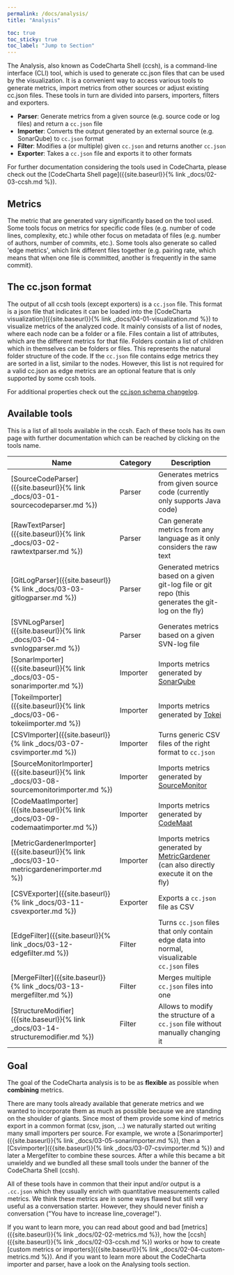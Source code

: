 ```yaml
---
permalink: /docs/analysis/
title: "Analysis"

toc: true
toc_sticky: true
toc_label: "Jump to Section"
---
```


The Analysis, also known as CodeCharta Shell (ccsh), is a command-line interface (CLI) tool, which is used to generate cc.json files that can be used by the visualization. It is a convenient way to access various tools to generate metrics, import metrics from other sources or adjust existing cc.json files. These tools in turn are divided into parsers, importers, filters and exporters.

- **Parser**: Generate metrics from a given source (e.g. source code or log files) and return a `cc.json` file
- **Importer**: Converts the output generated by an external source (e.g. SonarQube) to `cc.json` format
- **Filter**: Modifies a (or multiple) given `cc.json` and returns another `cc.json`
- **Exporter**: Takes a `cc.json` file and exports it to other formats

For further documentation considering the tools used in CodeCharta, please check out the [CodeCharta Shell page]({{site.baseurl}}{% link _docs/02-03-ccsh.md %}).

## Metrics

The metric that are generated vary significantly based on the tool used. Some tools focus on metrics for specific code files (e.g. number of code lines, complexity, etc.) while other focus on metadata of files (e.g. number of authors, number of commits, etc.). Some tools also generate so called 'edge metrics', which link different files together (e.g. pairing rate, which means that when one file is committed, another is frequently in the same commit).

## The cc.json format

The output of all ccsh tools (except exporters) is a `cc.json` file. This format is a json file that indicates it can be loaded into the [CodeCharta visualization]({{site.baseurl}}{% link _docs/04-01-visualization.md %}) to visualize metrics of the analyzed code. It mainly consists of a list of nodes, where each node can be a folder or a file. Files contain a list of attributes, which are the different metrics for that file. Folders contain a list of children which in themselves can be folders or files. This represents the natural folder structure of the code. If the `cc.json` file contains edge metrics they are sorted in a list, similar to the nodes. However, this list is not required for a valid cc.json as edge metrics are an optional feature that is only supported by some ccsh tools.

For additional properties check out the [cc.json schema changelog](https://github.com/MaibornWolff/codecharta/blob/main/CC_JSON_SCHEMA_CHANGELOG.md).

## Available tools

This is a list of all tools available in the ccsh. Each of these tools has its own page with further documentation which can be reached by clicking on the tools name.

| Name                                                                                       | Category | Description                                                                                                                              |
| ------------------------------------------------------------------------------------------ | -------- | ---------------------------------------------------------------------------------------------------------------------------------------- |
| [SourceCodeParser]({{site.baseurl}}{% link _docs/03-01-sourcecodeparser.md %})             | Parser   | Generates metrics from given source code (currently only supports Java code)                                                             |
| [RawTextParser]({{site.baseurl}}{% link _docs/03-02-rawtextparser.md %})                   | Parser   | Can generate metrics from any language as it only considers the raw text                                                                 |
| [GitLogParser]({{site.baseurl}}{% link _docs/03-03-gitlogparser.md %})                     | Parser   | Generated metrics based on a given git-log file or git repo (this generates the git-log on the fly)                                      |
| [SVNLogParser]({{site.baseurl}}{% link _docs/03-04-svnlogparser.md %})                     | Parser   | Generates metrics based on a given SVN-log file                                                                                          |
| [SonarImporter]({{site.baseurl}}{% link _docs/03-05-sonarimporter.md %})                   | Importer | Imports metrics generated by [SonarQube](https://www.sonarsource.com/products/sonarqube/)                                                |
| [TokeiImporter]({{site.baseurl}}{% link _docs/03-06-tokeiimporter.md %})                   | Importer | Imports metrics generated by [Tokei](https://github.com/XAMPPRocky/tokei)                                                                |
| [CSVImporter]({{site.baseurl}}{% link _docs/03-07-csvimporter.md %})                       | Importer | Turns generic CSV files of the right format to `cc.json`                                                                                 |
| [SourceMonitorImporter]({{site.baseurl}}{% link _docs/03-08-sourcemonitorimporter.md %})   | Importer | Imports metrics generated by [SourceMonitor](https://www.derpaul.net/SourceMonitor/)                                                     |
| [CodeMaatImporter]({{site.baseurl}}{% link _docs/03-09-codemaatimporter.md %})             | Importer | Imports metrics generated by [CodeMaat](https://github.com/adamtornhill/code-maat)                                                       |
| [MetricGardenerImporter]({{site.baseurl}}{% link _docs/03-10-metricgardenerimporter.md %}) | Importer | Imports metrics generated by [MetricGardener](https://github.com/MaibornWolff/metric-gardener) (can also directly execute it on the fly) |
| [CSVExporter]({{site.baseurl}}{% link _docs/03-11-csvexporter.md %})                       | Exporter | Exports a `cc.json` file as CSV                                                                                                          |
| [EdgeFilter]({{site.baseurl}}{% link _docs/03-12-edgefilter.md %})                         | Filter   | Turns `cc.json` files that only contain edge data into normal, visualizable `cc.json` files                                              |
| [MergeFilter]({{site.baseurl}}{% link _docs/03-13-mergefilter.md %})                       | Filter   | Merges multiple `cc.json` files into one                                                                                                 |
| [StructureModifier]({{site.baseurl}}{% link _docs/03-14-structuremodifier.md %})           | Filter   | Allows to modify the structure of a `cc.json` file without manually changing it                                                          |

## Goal

The goal of the CodeCharta analysis is to be as **flexible** as possible when **combining** metrics.

There are many tools already available that generate metrics and we wanted to incorporate them as much as possible because we are standing on the shoulder of giants. Since most of them provide some kind of metrics export in a common format (csv, json, ...) we naturally started out writing many small importers per source. For example, we wrote a [Sonarimporter]({{site.baseurl}}{% link _docs/03-05-sonarimporter.md %}), then a [Csvimporter]({{site.baseurl}}{% link _docs/03-07-csvimporter.md %}) and later a Mergefilter to combine these sources. After a while this became a bit unwieldy and we bundled all these small tools under the banner of the CodeCharta Shell (ccsh).

All of these tools have in common that their input and/or output is a `.cc.json` which they usually enrich with quantitative measurements called metrics. We think these metrics are in some ways flawed but still very useful as a conversation starter. However, they should never finish a conversation ("You have to increase line_coverage!").

If you want to learn more, you can read about good and bad [metrics]({{site.baseurl}}{% link _docs/02-02-metrics.md %}), how the [ccsh]({{site.baseurl}}{% link _docs/02-03-ccsh.md %}) works or how to create [custom metrics or importers]({{site.baseurl}}{% link _docs/02-04-custom-metrics.md %}). And if you want to learn more about the CodeCharta importer and parser, have a look on the Analysing tools section.
